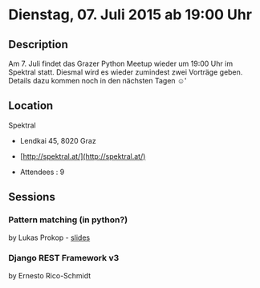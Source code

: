 # Dienstag, 07. Juli 2015 ab 19:00 Uhr

## Description

Am 7. Juli findet das Grazer Python Meetup wieder um 19:00 Uhr im Spektral statt. Diesmal wird es wieder zumindest zwei Vorträge geben. Details dazu kommen noch in den nächsten Tagen ☺️'

## Location

Spektral

- Lendkai 45, 8020 Graz
- [http://spektral.at/](http://spektral.at/)

- Attendees : 9

## Sessions

### Pattern matching (in python?)

by Lukas Prokop - [slides](http://lukas-prokop.at/talks/pattern-matching-in-python/)

### Django REST Framework v3

by Ernesto Rico-Schmidt
